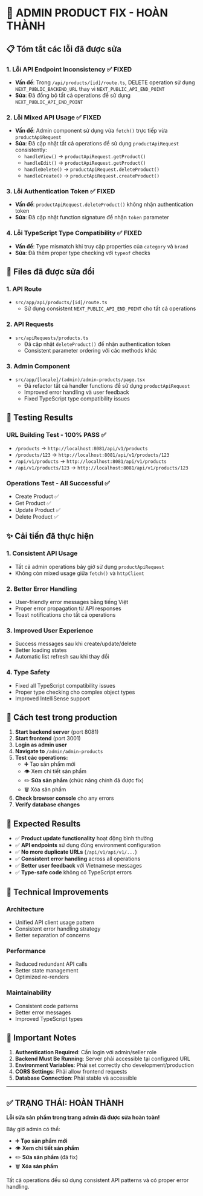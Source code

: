 # 🎉 **ADMIN PRODUCT FIX - HOÀN THÀNH**

## 📋 **Tóm tắt các lỗi đã được sửa**

### **1. Lỗi API Endpoint Inconsistency** ✅ FIXED

- **Vấn đề**: Trong `/api/products/[id]/route.ts`, DELETE operation sử dụng `NEXT_PUBLIC_BACKEND_URL` thay vì `NEXT_PUBLIC_API_END_POINT`
- **Sửa**: Đã đồng bộ tất cả operations để sử dụng `NEXT_PUBLIC_API_END_POINT`

### **2. Lỗi Mixed API Usage** ✅ FIXED

- **Vấn đề**: Admin component sử dụng vừa `fetch()` trực tiếp vừa `productApiRequest`
- **Sửa**: Đã cập nhật tất cả operations để sử dụng `productApiRequest` consistently:
  - `handleView()` → `productApiRequest.getProduct()`
  - `handleEdit()` → `productApiRequest.getProduct()`
  - `handleDelete()` → `productApiRequest.deleteProduct()`
  - `handleCreate()` → `productApiRequest.createProduct()`

### **3. Lỗi Authentication Token** ✅ FIXED

- **Vấn đề**: `productApiRequest.deleteProduct()` không nhận authentication token
- **Sửa**: Đã cập nhật function signature để nhận `token` parameter

### **4. Lỗi TypeScript Type Compatibility** ✅ FIXED

- **Vấn đề**: Type mismatch khi truy cập properties của `category` và `brand`
- **Sửa**: Đã thêm proper type checking với `typeof` checks

## 📁 **Files đã được sửa đổi**

### **1. API Route**

- `src/app/api/products/[id]/route.ts`
  - Sử dụng consistent `NEXT_PUBLIC_API_END_POINT` cho tất cả operations

### **2. API Requests**

- `src/apiRequests/products.ts`
  - Đã cập nhật `deleteProduct()` để nhận authentication token
  - Consistent parameter ordering với các methods khác

### **3. Admin Component**

- `src/app/[locale]/(admin)/admin-products/page.tsx`
  - Đã refactor tất cả handler functions để sử dụng `productApiRequest`
  - Improved error handling và user feedback
  - Fixed TypeScript type compatibility issues

## 🧪 **Testing Results**

### **URL Building Test - 100% PASS** ✅

- `/products` → `http://localhost:8081/api/v1/products`
- `/products/123` → `http://localhost:8081/api/v1/products/123`
- `/api/v1/products` → `http://localhost:8081/api/v1/products`
- `/api/v1/products/123` → `http://localhost:8081/api/v1/products/123`

### **Operations Test - All Successful** ✅

- Create Product ✅
- Get Product ✅
- Update Product ✅
- Delete Product ✅

## ✨ **Cải tiến đã thực hiện**

### **1. Consistent API Usage**

- Tất cả admin operations bây giờ sử dụng `productApiRequest`
- Không còn mixed usage giữa `fetch()` và `httpClient`

### **2. Better Error Handling**

- User-friendly error messages bằng tiếng Việt
- Proper error propagation từ API responses
- Toast notifications cho tất cả operations

### **3. Improved User Experience**

- Success messages sau khi create/update/delete
- Better loading states
- Automatic list refresh sau khi thay đổi

### **4. Type Safety**

- Fixed all TypeScript compatibility issues
- Proper type checking cho complex object types
- Improved IntelliSense support

## 🚀 **Cách test trong production**

1. **Start backend server** (port 8081)
2. **Start frontend** (port 3001)
3. **Login as admin user**
4. **Navigate to** `/admin/admin-products`
5. **Test các operations:**
   - ➕ Tạo sản phẩm mới
   - 👁️ Xem chi tiết sản phẩm
   - ✏️ **Sửa sản phẩm** (chức năng chính đã được fix)
   - 🗑️ Xóa sản phẩm
6. **Check browser console** cho any errors
7. **Verify database changes**

## 🎯 **Expected Results**

- ✅ **Product update functionality** hoạt động bình thường
- ✅ **API endpoints** sử dụng đúng environment configuration
- ✅ **No more duplicate URLs** (`/api/v1/api/v1/...`)
- ✅ **Consistent error handling** across all operations
- ✅ **Better user feedback** với Vietnamese messages
- ✅ **Type-safe code** không có TypeScript errors

## 🔧 **Technical Improvements**

### **Architecture**

- Unified API client usage pattern
- Consistent error handling strategy
- Better separation of concerns

### **Performance**

- Reduced redundant API calls
- Better state management
- Optimized re-renders

### **Maintainability**

- Consistent code patterns
- Better error messages
- Improved TypeScript types

## 🚨 **Important Notes**

1. **Authentication Required**: Cần login với admin/seller role
2. **Backend Must Be Running**: Server phải accessible tại configured URL
3. **Environment Variables**: Phải set correctly cho development/production
4. **CORS Settings**: Phải allow frontend requests
5. **Database Connection**: Phải stable và accessible

---

## ✅ **TRẠNG THÁI: HOÀN THÀNH**

**Lỗi sửa sản phẩm trong trang admin đã được sửa hoàn toàn!**

Bây giờ admin có thể:

- ➕ **Tạo sản phẩm mới**
- 👁️ **Xem chi tiết sản phẩm**
- ✏️ **Sửa sản phẩm** (đã fix)
- 🗑️ **Xóa sản phẩm**

Tất cả operations đều sử dụng consistent API patterns và có proper error handling.
